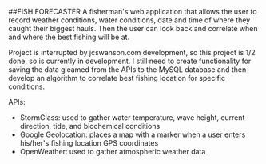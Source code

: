 
##FISH FORECASTER
A fisherman's web application that allows the user to record weather conditions, water conditions, date and time of where they caught their biggest hauls.  Then the user can look back and correlate when and where the best fishing will be at.

Project is interrupted by jcswanson.com development, so this project is 1/2 done, so is currently in development. I still need to create functionality for saving the data gleamed from the APIs to the MySQL database and then develop an algorithm to correlate best fishing location for specific conditions. 

APIs: 
- StormGlass: used to gather water temperature, wave height, current direction, tide, and biochemical conditions
- Google Geolocation: places a map with a marker when a user enters his/her's fishing location GPS coordinates 
- OpenWeather: used to gather atmospheric weather data
